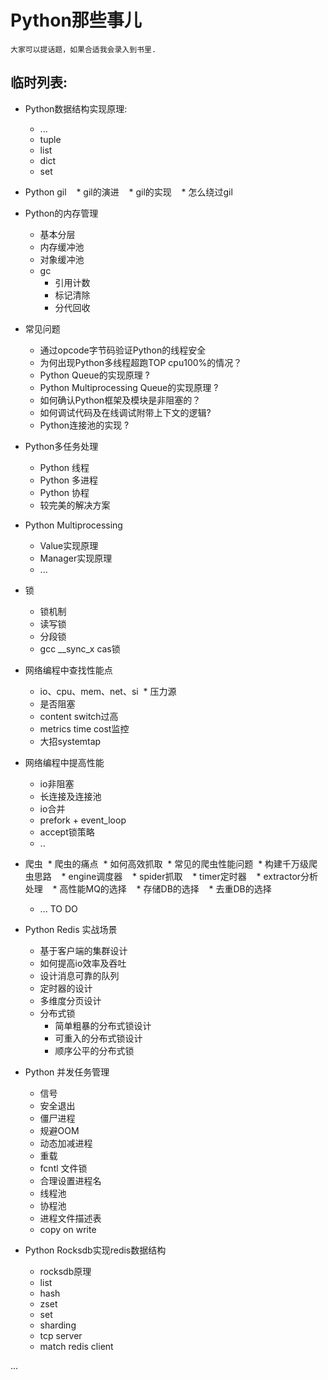 # Python那些事儿

`
大家可以提话题，如果合适我会录入到书里.
`

## 临时列表:

* Python数据结构实现原理:
  * ...
  * tuple
  * list
  * dict
  * set


* Python gil
    * gil的演进
    * gil的实现
    * 怎么绕过gil


* Python的内存管理
  * 基本分层
  * 内存缓冲池
  * 对象缓冲池
  * gc
    * 引用计数
    * 标记清除
    * 分代回收


* 常见问题
  * 通过opcode字节码验证Python的线程安全
  * 为何出现Python多线程超跑TOP cpu100%的情况？
  * Python Queue的实现原理 ?
  * Python Multiprocessing Queue的实现原理 ?
  * 如何确认Python框架及模块是非阻塞的？
  * 如何调试代码及在线调试附带上下文的逻辑?
  * Python连接池的实现 ?


* Python多任务处理
  * Python 线程
  * Python 多进程
  * Python 协程
  * 较完美的解决方案


* Python Multiprocessing
  * Value实现原理
  * Manager实现原理
  * ...


* 锁
  * 锁机制
  * 读写锁
  * 分段锁
  * gcc __sync_x cas锁


* 网络编程中查找性能点
  * io、cpu、mem、net、si
  * 压力源
  * 是否阻塞
  * content switch过高
  * metrics time cost监控
  * 大招systemtap


* 网络编程中提高性能
  * io非阻塞
  * 长连接及连接池
  * io合并
  * prefork + event_loop
  * accept锁策略
  * ..

* 爬虫
  * 爬虫的痛点
  * 如何高效抓取
  * 常见的爬虫性能问题
  * 构建千万级爬虫思路
    * engine调度器
    * spider抓取
    * timer定时器
    * extractor分析处理
    * 高性能MQ的选择
    * 存储DB的选择
    * 去重DB的选择
    * ... TO DO

* Python Redis 实战场景
  * 基于客户端的集群设计
  * 如何提高io效率及吞吐
  * 设计消息可靠的队列
  * 定时器的设计
  * 多维度分页设计
  * 分布式锁
    * 简单粗暴的分布式锁设计
    * 可重入的分布式锁设计
    * 顺序公平的分布式锁


* Python 并发任务管理
  * 信号
  * 安全退出
  * 僵尸进程
  * 规避OOM
  * 动态加减进程
  * 重载
  * fcntl 文件锁
  * 合理设置进程名
  * 线程池
  * 协程池
  * 进程文件描述表
  * copy on write


* Python Rocksdb实现redis数据结构
  * rocksdb原理
  * list
  * hash
  * zset
  * set
  * sharding
  * tcp server
  * match redis client

...
